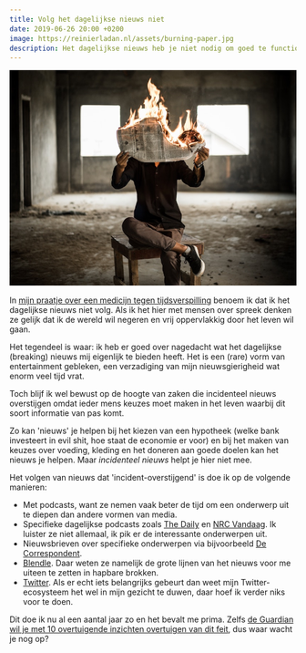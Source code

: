 ```yaml
---
title: Volg het dagelijkse nieuws niet
date: 2019-06-26 20:00 +0200
image: https://reinierladan.nl/assets/burning-paper.jpg
description: Het dagelijkse nieuws heb je niet nodig om goed te functioneren in het leven, integendeel.
---
```


![Een krant in de brand](/assets/burning-paper.jpg)

In [mijn praatje over een medicijn tegen tijdsverspilling](https://reinierladan.nl/2019/06/06/medicijn-tegen-tijdsverspilling) benoem ik dat ik het dagelijkse nieuws niet volg. Als ik het hier met mensen over spreek denken ze gelijk dat ik de wereld wil negeren en vrij oppervlakkig door het leven wil gaan. 

Het tegendeel is waar: ik heb er goed over nagedacht wat het dagelijkse (breaking) nieuws mij eigenlijk te bieden heeft. Het is een (rare) vorm van entertainment gebleken, een verzadiging van mijn nieuwsgierigheid wat enorm veel tijd vrat.

Toch blijf ik wel bewust op de hoogte van zaken die incidenteel nieuws overstijgen omdat ieder mens keuzes moet maken in het leven waarbij dit soort informatie van pas komt. 

Zo kan 'nieuws' je helpen bij het kiezen van een hypotheek (welke bank investeert in evil shit, hoe staat de economie er voor) en bij het maken van keuzes over voeding, kleding en het doneren aan goede doelen kan het nieuws je helpen. Maar *incidenteel nieuws* helpt je hier niet mee.

Het volgen van nieuws dat 'incident-overstijgend' is doe ik op de volgende manieren:

- Met podcasts, want ze nemen vaak beter de tijd om een onderwerp uit te diepen dan andere vormen van media.
- Specifieke dagelijkse podcasts zoals [The Daily](https://www.nytimes.com/column/the-daily) en [NRC Vandaag](https://www.nrc.nl/rubriek/podcast-vandaag/). Ik luister ze niet allemaal, ik pik er de interessante onderwerpen uit.
- Nieuwsbrieven over specifieke onderwerpen via bijvoorbeeld [De Correspondent](https://decorrespondent.nl).
- [Blendle](https://blendle.nl). Daar weten ze namelijk de grote lijnen van het nieuws voor me uiteen te zetten in hapbare brokken.
- [Twitter](https://twitter.com). Als er echt iets belangrijks gebeurt dan weet mijn Twitter-ecosysteem het wel in mijn gezicht te duwen, daar hoef ik verder niks voor te doen.

Dit doe ik nu al een aantal jaar zo en het bevalt me prima. Zelfs [de Guardian wil je met 10 overtuigende inzichten overtuigen van dit feit](https://www.theguardian.com/media/2013/apr/12/news-is-bad-rolf-dobelli), dus waar wacht je nog op?